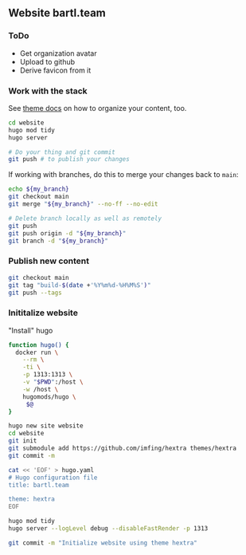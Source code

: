 ## Website bartl.team

### ToDo

- Get organization avatar
- Upload to github
- Derive favicon from it

### Work with the stack

See [theme docs](https://imfing.github.io/hextra/docs/) on how to organize your content, too.

```bash
cd website
hugo mod tidy
hugo server

# Do your thing and git commit
git push # to publish your changes
```

If working with branches, do this to merge your changes back to `main`:

```bash
echo ${my_branch}
git checkout main
git merge "${my_branch}" --no-ff --no-edit

# Delete branch locally as well as remotely
git push
git push origin -d "${my_branch}"
git branch -d "${my_branch}"
```

### Publish new content

```bash
git checkout main
git tag "build-$(date +'%Y%m%d-%H%M%S')"
git push --tags
```

### Inititalize website

"Install" hugo

```bash
function hugo() {
  docker run \
    --rm \
    -ti \
    -p 1313:1313 \
    -v "$PWD":/host \
    -w /host \
    hugomods/hugo \
     $@
}
```

```bash
hugo new site website
cd website
git init
git submodule add https://github.com/imfing/hextra themes/hextra
git commit -m

cat << 'EOF' > hugo.yaml
# Hugo configuration file
title: bartl.team

theme: hextra
EOF

hugo mod tidy
hugo server --logLevel debug --disableFastRender -p 1313

git commit -m "Initialize website using theme hextra"
```

